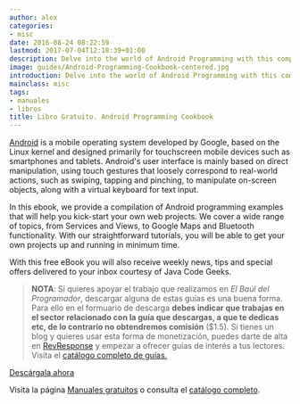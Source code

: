 ```yaml
---
author: alex
categories:
- misc
date: 2016-08-24 08:22:59
lastmod: 2017-07-04T12:18:39+01:00
description: Delve into the world of Android Programming with this compact cookbook that introduces common recipes for the Android platform!
image: guides/Android-Programming-Cookbook-centered.jpg
introduction: Delve into the world of Android Programming with this compact cookbook that introduces common recipes for the Android platform!
mainclass: misc
tags:
- manuales
- libros
title: Libro Gratuito. Android Programming Cookbook
---
```


<figure>
    <amp-img sizes="(min-width: 800px) 800px, 100vw" on="tap:lightbox1" role="button" tabindex="0" layout="responsive" src="/img/guides/Android-Programming-Cookbook-centered.jpg" alt="Libro Gratuito. Android Programming Cookbook" title="Libro Gratuito. Android Programming Cookbook" width="800" height="420">
   </amp-img>
</figure>

[Android](/curso-programacion-android/ "Curso de Android") is a mobile operating system developed by Google, based on the Linux kernel and designed primarily for touchscreen mobile devices such as smartphones and tablets. Android's user interface is mainly based on direct manipulation, using touch gestures that loosely correspond to real-world actions, such as swiping, tapping and pinching, to manipulate on-screen objects, along with a virtual keyboard for text input.

In this ebook, we provide a compilation of Android programming examples that will help you kick-start your own web projects. We cover a wide range of topics, from Services and Views, to Google Maps and Bluetooth functionality. With our straightforward tutorials, you will be able to get your own projects up and running in minimum time.

With this free eBook you will also receive weekly news, tips and special offers delivered to your inbox courtesy of Java Code Geeks.

<!--more--><!--ad-->

> **NOTA**: Si quieres apoyar el trabajo que realizamos en _El Baúl del Programador_, descargar alguna de estas guías es una buena forma. Para ello en el formuario de descarga **debes indicar que trabajas en el sector relacionado con la guía que descargas, a que te dedicas etc, de lo contrario no obtendremos comisión** ($1.5). Si tienes un blog y quieres usar esta forma de monetización, puedes darte de alta en [RevResponse](http://www.revresponse.com/join.php?refbrand=bashyc-blogspot "RevResponse") y empezar a ofrecer guías de interés a tus lectores. Visita el [catálogo completo de guías.](http://elbauldelprogramador.tradepub.com/category/information-technology/1207/ "Catálogo completo de Guías gratuítas")

<div class="button-post">
  <a href="http://bashyc-blogspot.tradepub.com/c/pubRD.mpl?sr=oc&_t=oc:&qf=w_java25" target="_blank">Descárgala ahora</a>
</div>

Visita la página [Manuales gratuitos][1] o consulta el [catálogo completo][2].

[1]: https://elbauldelprogramador.com/manuales-gratuitos/
[2]: http://elbauldelprogramador.tradepub.com/category/information-technology/1207/ "Catálogo completo de Guías gratuítas "
